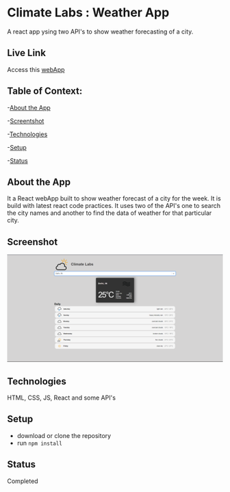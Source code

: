 # Climate Labs : Weather App
A react app ysing two API's to show weather forecasting of a city.


## Live Link
Access this [webApp](https://climate-labs.netlify.app)

## Table of Context:

-[About the App](#about-the-app)

-[Screentshot](#screenshot)

-[Technologies](#technologies)

-[Setup](#setup)

-[Status](#status)

## About the App
It a React webApp built to show weather forecast of a city for the week. It is build with latest react code practices. It uses two of the API's one to search the city names and another to find the data of weather for that particular city.

## Screenshot
![Home](./src/assets/climate-labs.png)

## Technologies
HTML, CSS, JS, React and some API's

## Setup
- download or clone the repository
- run `npm install`

## Status
Completed
